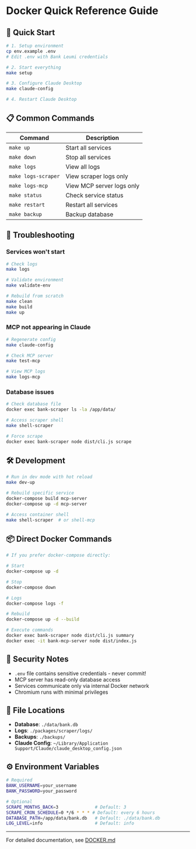 # Docker Quick Reference Guide

## 🚀 Quick Start

```bash
# 1. Setup environment
cp env.example .env
# Edit .env with Bank Leumi credentials

# 2. Start everything
make setup

# 3. Configure Claude Desktop
make claude-config

# 4. Restart Claude Desktop
```

## 📋 Common Commands

| Command             | Description               |
| ------------------- | ------------------------- |
| `make up`           | Start all services        |
| `make down`         | Stop all services         |
| `make logs`         | View all logs             |
| `make logs-scraper` | View scraper logs only    |
| `make logs-mcp`     | View MCP server logs only |
| `make status`       | Check service status      |
| `make restart`      | Restart all services      |
| `make backup`       | Backup database           |

## 🔧 Troubleshooting

### Services won't start

```bash
# Check logs
make logs

# Validate environment
make validate-env

# Rebuild from scratch
make clean
make build
make up
```

### MCP not appearing in Claude

```bash
# Regenerate config
make claude-config

# Check MCP server
make test-mcp

# View MCP logs
make logs-mcp
```

### Database issues

```bash
# Check database file
docker exec bank-scraper ls -la /app/data/

# Access scraper shell
make shell-scraper

# Force scrape
docker exec bank-scraper node dist/cli.js scrape
```

## 🛠️ Development

```bash
# Run in dev mode with hot reload
make dev-up

# Rebuild specific service
docker-compose build mcp-server
docker-compose up -d mcp-server

# Access container shell
make shell-scraper  # or shell-mcp
```

## 📦 Direct Docker Commands

```bash
# If you prefer docker-compose directly:

# Start
docker-compose up -d

# Stop
docker-compose down

# Logs
docker-compose logs -f

# Rebuild
docker-compose up -d --build

# Execute commands
docker exec bank-scraper node dist/cli.js summary
docker exec -it bank-mcp-server node dist/index.js
```

## 🔐 Security Notes

- `.env` file contains sensitive credentials - never commit!
- MCP server has read-only database access
- Services communicate only via internal Docker network
- Chromium runs with minimal privileges

## 📁 File Locations

- **Database**: `./data/bank.db`
- **Logs**: `./packages/scraper/logs/`
- **Backups**: `./backups/`
- **Claude Config**: `~/Library/Application Support/Claude/claude_desktop_config.json`

## ⚙️ Environment Variables

```bash
# Required
BANK_USERNAME=your_username
BANK_PASSWORD=your_password

# Optional
SCRAPE_MONTHS_BACK=3              # Default: 3
SCRAPE_CRON_SCHEDULE=0 */6 * * * # Default: every 6 hours
DATABASE_PATH=/app/data/bank.db   # Default: ./data/bank.db
LOG_LEVEL=info                    # Default: info
```

---

For detailed documentation, see [DOCKER.md](./DOCKER.md)
